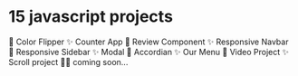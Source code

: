# 15 javascript projects
🎈 Color Flipper
✨ Counter App
🎈 Review Component
✨ Responsive Navbar
🎈 Responsive Sidebar 
✨ Modal
🎈 Accordian
✨ Our Menu
🎈 Video Project
✨ Scroll project
🎪🎪 coming soon...
